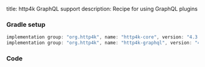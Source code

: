title: http4k GraphQL support
description: Recipe for using GraphQL plugins 

### Gradle setup

```groovy
implementation group: "org.http4k", name: "http4k-core", version: "4.3.4.1"
implementation group: "org.http4k", name: "http4k-graphql", version: "4.3.4.1"
```

### Code [<img class="octocat"/>](https://github.com/http4k/http4k/blob/master/src/docs/cookbook/graphql/example.kt)

<script src="https://gist-it.appspot.com/https://github.com/http4k/http4k/blob/master/src/docs/cookbook/graphql/example.kt"></script>
